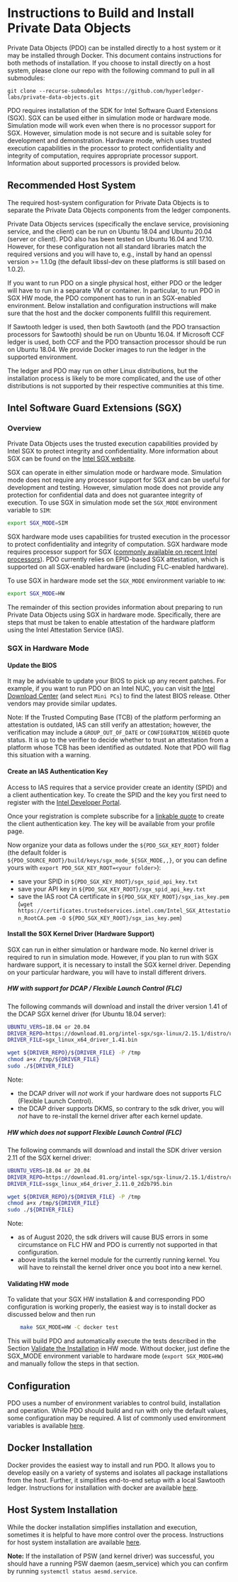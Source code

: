 <!---
Licensed under Creative Commons Attribution 4.0 International License
https://creativecommons.org/licenses/by/4.0/
--->

# Instructions to Build and Install Private Data Objects

Private Data Objects (PDO) can be installed directly to a host system or
it may be installed through Docker. This document contains instructions
for both methods of installation. If you choose to install directly on a
host system, please clone our repo with the following command to pull
in all submodules:

```
git clone --recurse-submodules https://github.com/hyperledger-labs/private-data-objects.git
```

PDO requires installation of the SDK for Intel Software Guard Extensions
(SGX). SGX can be used either in simulation mode or hardware
mode. Simulation mode will work even when there is no processor support
for SGX. However, simulation mode is not secure and is suitable soley
for development and demonstration. Hardware mode, which uses trusted
execution capabilities in the processor to protect confidentiality and
integrity of computation, requires appropriate processor
support. Information about supported processors is provided below.

## Recommended Host System

The required host-system configuration for Private Data Objects is to
separate the Private Data Objects components from the ledger components.

Private Data Objects services (specifically the enclave service, provisioning
service, and the client) can be run on Ubuntu 18.04 and Ubuntu 20.04
(server or client).
PDO also has been tested on Ubuntu 16.04 and 17.10. However, for these
configuration not all standard libraries match the required versions and
you will have to, e.g., install by hand an openssl version >= 1.1.0g
(the default libssl-dev on these platforms is still based on 1.0.2).

If you want to run PDO on a single physical host, either PDO or the
ledger will have to run in a separate VM or container. In particular, to run
PDO in SGX HW mode, the PDO component has to run in an SGX-enabled
environment. Below installation and configuration instructions will make
sure that the host and the docker components fullfill this requirement.

If Sawtooth ledger is used, then both Sawtooth (and the PDO transaction
processors for Sawtooth) should be run on Ubuntu 16.04. If Microsoft CCF
ledger is used, both CCF and the PDO transaction processor should be run
on Ubuntu 18.04.
We provide Docker images to run the ledger in the supported environment.

The ledger and PDO may run on other Linux distributions, but the installation
process is likely to be more complicated, and the use of other
distributions is not supported by their respective communities at this time.

## <a name="SGX">Intel Software Guard Extensions (SGX)</a>
### Overview

Private Data Objects uses the trusted execution capabilities provided by
Intel SGX to protect integrity and confidentiality. More information
about SGX can be found on the
[Intel SGX website](https://software.intel.com/en-us/sgx).

SGX can operate in either simulation mode or hardware mode. Simulation
mode does not require any processor support for SGX and can be useful
for development and testing. However, simulation mode does not provide
any protection for confidential data and does not guarantee integrity of
execution. To use SGX in simulation mode set the `SGX_MODE` environment
variable to `SIM`:

```bash
export SGX_MODE=SIM
```

SGX hardware mode uses capabilities for trusted execution in the
processor to protect confidentiality and integrity of computation. SGX
hardware mode requires processor support for SGX
([commonly available on recent Intel processors](https://ark.intel.com/content/www/us/en/ark/search/featurefilter.html)).
PDO currently relies on EPID-based SGX attestation, which is supported
on all SGX-enabled hardware (including FLC-enabled hardware).

To use SGX in hardware mode set the `SGX_MODE` environment variable to
`HW`:

```bash
export SGX_MODE=HW
```

The remainder of this section provides information about preparing to run
Private Data Objects using SGX in hardware mode. Specifically, there
are steps that must be taken to enable attestation of the hardware
platform using the Intel Attestation Service (IAS).

### SGX in Hardware Mode

#### Update the BIOS

It may be advisable to update your BIOS to pick up any recent
patches. For example, if you want to run PDO on an Intel NUC, you can
visit the
[Intel Download Center](https://downloadcenter.intel.com/)
(and select `Mini PCs`) to find the latest BIOS release. Other vendors
may provide similar updates.

Note: If the Trusted Computing Base (TCB) of the platform performing an
attestation is outdated, IAS can still verify an attestation; however,
the verification may include a `GROUP_OUT_OF_DATE` or
`CONFIGURATION_NEEDED` quote status. It is up to the verifier to decide
whether to trust an attestation from a platform whose TCB has been
identified as outdated. Note that PDO will flag this situation with a
warning.

#### Create an IAS Authentication Key

Access to IAS requires that a service provider create an identity (SPID)
and a client authentication key. To create the SPID and the key you
first need to register with the
[Intel Developer Portal](https://api.portal.trustedservices.intel.com/developer).

Once your registration is complete subscribe for a
[linkable quote](https://api.portal.trustedservices.intel.com/EPID-attestation)
to create the client authentication key. The key will be available from
your profile page.

Now organize your data as follows under the `${PDO_SGX_KEY_ROOT}` folder
(the default folder is `${PDO_SOURCE_ROOT}/build/keys/sgx_mode_${SGX_MODE,,}`,
or you can define yours with `export PDO_SGX_KEY_ROOT=<your folder>`):
* save your SPID in `${PDO_SGX_KEY_ROOT}/sgx_spid_api_key.txt`
* save your API key in `${PDO_SGX_KEY_ROOT}/sgx_spid_api_key.txt`
* save the IAS root CA certificate in `${PDO_SGX_KEY_ROOT}/sgx_ias_key.pem`
  (`wget https://certificates.trustedservices.intel.com/Intel_SGX_Attestation_RootCA.pem -O ${PDO_SGX_KEY_ROOT}/sgx_ias_key.pem`)

#### Install the SGX Kernel Driver (Hardware Support)

SGX can run in either simulation or hardware mode. No kernel driver is
required to run in simulation mode. However, if you plan to run with SGX
hardware support, it is necessary to install the SGX kernel driver.
Depending on your particular hardware, you will have to install
different drivers.

##### HW with support for DCAP / Flexible Launch Control (FLC)
<!-- DCAP kernel driver installation -->
The following commands will download and install the driver version 1.41 of
the DCAP SGX kernel driver (for Ubuntu 18.04 server):

```bash
UBUNTU_VERS=18.04 or 20.04
DRIVER_REPO=https://download.01.org/intel-sgx/sgx-linux/2.15.1/distro/ubuntu${UBUNTU_VERS}-server/
DRIVER_FILE=sgx_linux_x64_driver_1.41.bin

wget ${DRIVER_REPO}/${DRIVER_FILE} -P /tmp
chmod a+x /tmp/${DRIVER_FILE}
sudo ./${DRIVER_FILE}
```
Note:
- the DCAP driver will _not_ work if your hardware does not supports FLC (Flexible Launch Control).
- the DCAP driver supports DKMS, so contrary to the sdk driver, you will _not_ have to re-install
  the kernel driver after each kernel update.


##### HW which does not support Flexible Launch Control (FLC)
<!-- SDK kernel driver installation -->

The following commands will download and install the SDK driver version
2.11 of the SGX kernel driver:
```bash
UBUNTU_VERS=18.04 or 20.04
DRIVER_REPO=https://download.01.org/intel-sgx/sgx-linux/2.15.1/distro/ubuntu${UBUNTU_VERS}-server
DRIVER_FILE=ssgx_linux_x64_driver_2.11.0_2d2b795.bin

wget ${DRIVER_REPO}/${DRIVER_FILE} -P /tmp
chmod a+x /tmp/${DRIVER_FILE}
sudo ./${DRIVER_FILE}
```

Note:
- as of August 2020, the sdk drivers will cause BUS errors in some circumstance on FLC HW and PDO is currently not supported in that configuration.
- above installs the kernel module for the currently running kernel. You will have to reinstall the kernel driver once you boot into a new kernel.


#### Validating HW mode

To validate that your SGX HW installation & and corresponding PDO
configuration is working properly, the  easiest way is to install
docker as discussed below and then run
```bash
	make SGX_MODE=HW -C docker test
```
This will build PDO and automatically execute the tests described in
the Section [Validate the Installation](usage.md#validating) in HW mode.
Without docker, just define the SGX_MODE environment variable to
hardware mode (`export SGX_MODE=HW`) and manually follow the steps in
that section.


## Configuration

PDO uses a number of environment variables to control build,
installation and operation. While PDO should build and run with only the
default values, some configuration may be required. A list of commonly
used environment variables is available [here](environment.md).

## Docker Installation

Docker provides the easiest way to install and run PDO. It allows you to
develop easily on a variety of systems and isolates all package
installations from the host. Further, it simplifies end-to-end setup
with a local Sawtooth ledger. Instructions for installation with docker are available
[here](docker_install.md).

## Host System Installation

While the docker installation simplifies installation and execution,
sometimes it is helpful to have more control over the
process. Instructions for host system installation are available
[here](host_install.md).

**Note:** If the installation of PSW (and kernel driver) was successful, you should have a running PSW daemon (aesm_service) which you can confirm by running `systemctl status aesmd.service`.
